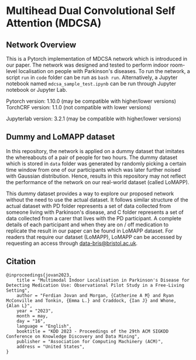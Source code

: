# Multihead Dual Convolutional Self Attention (MDCSA)

## Network Overview

This is a Pytorch implementation of MDCSA network which is introduced in our paper. The network was designed and tested to perform indoor room-level localisation on people with Parkinson's diseases. To run the network, a script ```run``` in ```code``` folder can be run as ```bash run```. Alternatively, a Jupyter notebook named ```mdcsa_sample_test.ipynb``` can be run through Jupyter notebook or Jupyter Lab.

Pytorch version: 1.10.0 (may be compatible with higher/lower versions)
TorchCRF version: 1.1.0 (not compatible with lower versions)

Jupyterlab version: 3.2.1 (may be compatible with higher/lower versions)

## Dummy and LoMAPP dataset

In this repository, the network is applied on a dummy dataset that imitates the whereabouts of a pair of people for two hours. The dummy dataset which is stored in ```data``` folder was generated by randomly picking a certain time window from one of our participants which was later further noised with Gaussian distribution. Hence, results in this repository may not reflect the performance of the network on our real-world dataset (called LoMAPP).

This dummy dataset provides a way to explore our proposed network without the need to use the actual dataset. It follows similar structure of the actual dataset with PD folder represents a set of data collected from someone living with Parkinson's disease, and C folder represents a set of data collected from a carer that lives with the PD participant. A complete details of each participant and when they are on / off medication to replicate the result in our paper can be found in LoMAPP dataset. For readers that require our dataset (LoMAPP), LoMAPP can be accessed by requesting an access through data-bris@bristol.ac.uk. 


## Citation
```
@inproceedings{jovan2023,
    title = "Multimodal Indoor Localisation in Parkinson's Disease for Detecting Medication Use: Observational Pilot Study in a Free-Living Setting",
    author = "Ferdian Jovan and Morgan, {Catherine A M} and Ryan McConville and Tonkin, {Emma L.} and Craddock, {Ian J} and Whone, {Alan L}",
    year = "2023",
    month = may,
    day = "16",
    language = "English",
    booktitle = "KDD 2023 - Proceedings of the 29th ACM SIGKDD Conference on Knowledge Discovery and Data Mining",
    publisher = "Association for Computing Machinery (ACM)",
    address = "United States",
}
```
